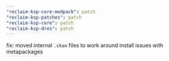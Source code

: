 ```yaml
---
"reclaim-ksp-core-modpack": patch
"reclaim-ksp-patches": patch
"reclaim-ksp-core": patch
"reclaim-ksp-dres": patch
---
```


fix: moved internal `.ckan` files to work around install issues with metapackages
